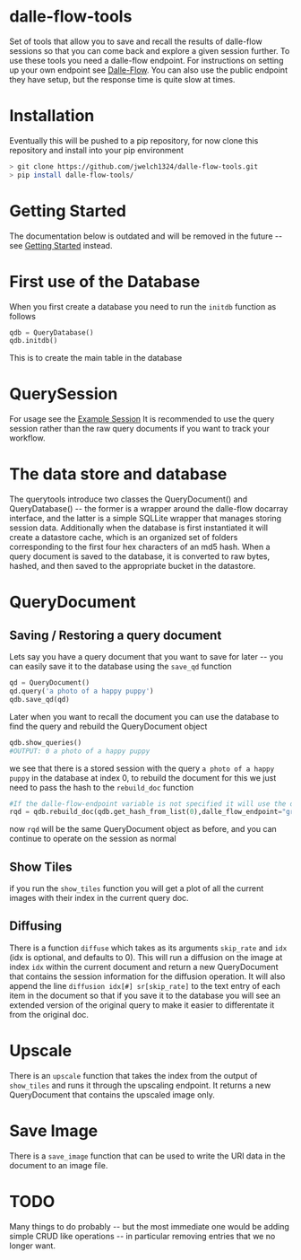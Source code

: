 # dalle-flow-tools
Set of tools that allow you to save and recall the results of dalle-flow sessions so that you can come back and explore a given session further. To use these tools you need a dalle-flow endpoint. For instructions on setting up your own endpoint see [Dalle-Flow](https://github.com/jina-ai/dalle-flow). You can also use the public endpoint they have setup, but the response time is quite slow at times. 


# Installation
Eventually this will be pushed to a pip repository, for now clone this repository and install into your pip environment
```bash
> git clone https://github.com/jwelch1324/dalle-flow-tools.git
> pip install dalle-flow-tools/
```

# Getting Started
The documentation below is outdated and will be removed in the future -- see [Getting Started](ExampleSession/GettingStarted.md) instead.

# First use of the Database
When you first create a database you need to run the `initdb` function as follows
```python
qdb = QueryDatabase()
qdb.initdb()
```

This is to create the main table in the database

# QuerySession
For usage see the [Example Session](ExampleSession/README.md)
It is recommended to use the query session rather than the raw query documents if you want to track your workflow.

# The data store and database
The querytools introduce two classes the QueryDocument() and QueryDatabase() -- the former is a wrapper around the dalle-flow docarray interface, and the latter is a simple SQLLite wrapper that manages storing session data. Additionally when the database is first instantiated it will create a datastore cache, which is an organized set of folders corresponding to the first four hex characters of an md5 hash. When a query document is saved to the database, it is converted to raw bytes, hashed, and then saved to the appropriate bucket in the datastore.

# QueryDocument
## Saving / Restoring a query document
Lets say you have a query document that you want to save for later -- you can easily save it to the database using the `save_qd` function
```python
qd = QueryDocument()
qd.query('a photo of a happy puppy')
qdb.save_qd(qd)
```

Later when you want to recall the document you can use the database to find the query and rebuild the QueryDocument object
```python
qdb.show_queries()
#OUTPUT: 0 a photo of a happy puppy
```
we see that there is a stored session with the query `a photo of a happy puppy` in the database at index 0, to rebuild the document for this we just need to pass the hash to the `rebuild_doc` function
```python
#If the dalle-flow-endpoint variable is not specified it will use the default which is grpc://10.10.28.110:51005 -- you can set the default in the querytools.py file
rqd = qdb.rebuild_doc(qdb.get_hash_from_list(0),dalle_flow_endpoint="grpc://10.10.28.110:51005")
```

now `rqd` will be the same QueryDocument object as before, and you can continue to operate on the session as normal


## Show Tiles
if you run the `show_tiles` function you will get a plot of all the current images with their index in the current query doc.

## Diffusing
There is a function `diffuse` which takes as its arguments `skip_rate` and `idx` (idx is optional, and defaults to 0). This will run a diffusion on the image at index `idx` within the current document and return a new QueryDocument that contains the session information for the diffusion operation. It will also append the line `diffusion idx[#] sr[skip_rate]` to the text entry of each item in the document so that if you save it to the database you will see an extended version of the original query to make it easier to differentate it from the original doc.

# Upscale
There is an `upscale` function that takes the index from the output of `show_tiles` and runs it through the upscaling endpoint. It returns a new QueryDocument that contains the upscaled image only.

# Save Image
There is a `save_image` function that can be used to write the URI data in the document to an image file.

# TODO 
Many things to do probably -- but the most immediate one would be adding simple CRUD like operations -- in particular removing entries that we no longer want. 




